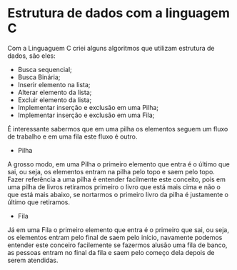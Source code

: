 <h1> Estrutura de dados com a linguagem C </h1>

<p>

Com a Linguaguem C criei alguns algoritmos que utilizam estrutura de dados, são eles:

- Busca sequencial;
- Busca Binária;
- Inserir elemento na lista;
- Alterar elemento da lista;
- Excluir elemento da lista;
- Implementar inserção e exclusão em uma Pilha;
- Implementar inserção e exclusão em uma Fila;

</p>

<p> É interessante sabermos que em uma pilha os elementos seguem um fluxo de trabalho e em uma fila este fluxo é outro.

- Pilha

A grosso modo, em uma Pilha o primeiro elemento que entra é o último que sai, ou seja, os elementos entram na pilha pelo topo e saem pelo topo. Fazer referência a uma pilha é entender facilmente este conceito, pois em uma pilha de livros retiramos primeiro o livro que está mais cima e não o que está mais abaixo, se nortarmos o primeiro livro da pilha é justamente o último que retiramos.

- Fila

Já em uma Fila o primeiro elemento que entra é o primeiro que sai, ou seja, os elementos entram pelo final de saem pelo início, navamente podemos entender este conceiro facilemente se fazermos alusão uma fila de banco, as pessoas entram no final da fila e saem pelo começo dela depois de serem atendidas.

</p>
